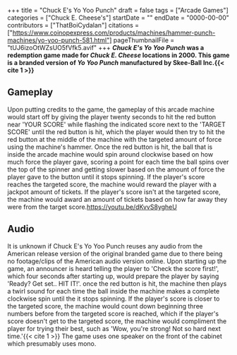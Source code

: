 +++
title = "Chuck E's Yo Yoo Punch"
draft = false
tags = ["Arcade Games"]
categories = ["Chuck E. Cheese's"]
startDate = ""
endDate = "0000-00-00"
contributors = ["ThatBoiCydalan"]
citations = ["https://www.coinopexpress.com/products/machines/hammer-punch-machines/yo-yoo-punch-581.html"]
pageThumbnailFile = "tUJ6izoOtWZsUO5fVfk5.avif"
+++
***Chuck E's Yo Yoo Punch* was a redemption game made for *Chuck E. Cheese* locations in 2000. This game is a branded version of *Yo Yoo Punch* manufactured by Skee-Ball Inc.{{< cite 1 >}}**

## Gameplay

Upon putting credits to the game, the gameplay of this arcade machine would start off by giving the player twenty seconds to hit the red button near 'YOUR SCORE' while flashing the indicated score next to the 'TARGET SCORE' until the red button is hit, which the player would then try to hit the red button at the middle of the machine with the targeted amount of force using the machine's hammer. Once the red button is hit, the ball that is inside the arcade machine would spin around clockwise based on how much force the player gave, scoring a point for each time the ball spins over the top of the spinner and getting slower based on the amount of force the player gave to the button until it stops spinning. If the player's score reaches the targeted score, the machine would reward the player with a jackpot amount of tickets. If the player's score isn't at the targeted score, the machine would award an amount of tickets based on how far away they were from the target score.https://youtu.be/dKvvS8ygheU

## Audio

It is unknown if Chuck E's Yo Yoo Punch reuses any audio from the American release version of the original branded game due to there being no footage/clips of the American audio version online. Upon starting up the game, an announcer is heard telling the player to 'Check the score first!', which four seconds after starting up, would prepare the player by saying 'Ready? Get set.. HIT IT!'. once the red button is hit, the machine then plays a twirl sound for each time the ball inside the machine makes a complete clockwise spin until the it stops spinning. If the player's score is closer to the targeted score, the machine would count down beginning three numbers before from the targeted score is reached, which if the player's score doesn't get to the targeted score, the machine would compliment the player for trying their best, such as 'Wow, you're strong! Not so hard next time.'{{< cite 1 >}} The game uses one speaker on the front of the cabinet which presumably uses mono.
